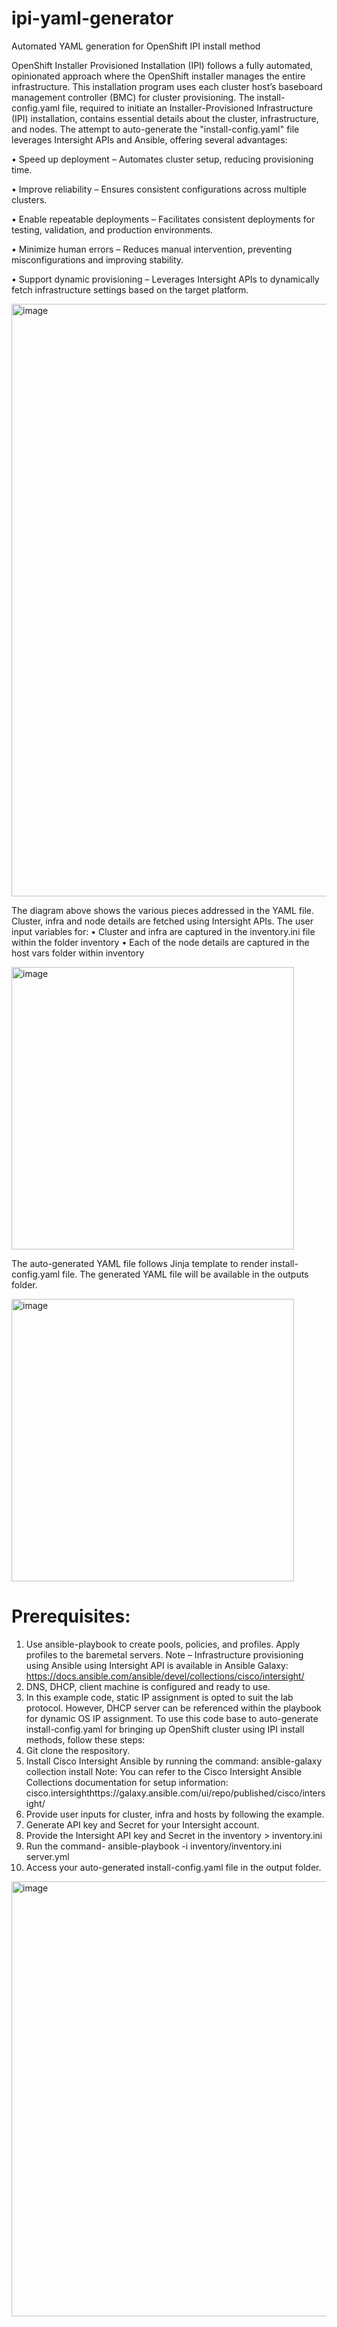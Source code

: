 # ipi-yaml-generator
Automated YAML generation for OpenShift IPI install method

OpenShift Installer Provisioned Installation (IPI) follows a fully automated, opinionated approach where the OpenShift installer manages the entire infrastructure.
This installation program uses each cluster host’s baseboard management controller (BMC) for cluster provisioning. 
The install-config.yaml file, required to initiate an Installer-Provisioned Infrastructure (IPI) installation, contains essential details about the cluster, infrastructure, and nodes. The attempt to auto-generate the "install-config.yaml" file leverages Intersight APIs and Ansible, offering several advantages:

•	Speed up deployment – Automates cluster setup, reducing provisioning time. 

•	Improve reliability – Ensures consistent configurations across multiple clusters.

•	Enable repeatable deployments – Facilitates consistent deployments for testing, validation, and production environments.

•	Minimize human errors – Reduces manual intervention, preventing misconfigurations and improving stability.

•	Support dynamic provisioning – Leverages Intersight APIs to dynamically fetch infrastructure settings based on the target platform. 


<img width="948" alt="image" src="https://github.com/user-attachments/assets/495c7b8a-c23c-47cd-aded-4f59ebc7f462" />

The diagram above shows the various pieces addressed in the YAML file. Cluster, infra and node details are fetched using Intersight APIs. The user input variables for:
•	Cluster and infra are captured in the inventory.ini file within the folder inventory
•	Each of the node details are captured in the host vars folder within inventory

<img width="452" alt="image" src="https://github.com/user-attachments/assets/5d827c5e-1148-4c36-9d1d-aae7559b8efa" />

The auto-generated YAML file follows Jinja template to render install-config.yaml file. The generated YAML file will be available in the outputs folder.

<img width="452" alt="image" src="https://github.com/user-attachments/assets/fe194eb4-e84f-4608-9194-fd6e90bfd439" />

# Prerequisites:
1.	Use ansible-playbook to create pools, policies, and profiles. Apply profiles to the baremetal servers. 
Note – Infrastructure provisioning using Ansible using Intersight API is available in Ansible Galaxy: https://docs.ansible.com/ansible/devel/collections/cisco/intersight/ 
2.	DNS, DHCP, client machine is configured and ready to use.
3.	In this example code, static IP assignment is opted to suit the lab protocol. However, DHCP server can be referenced within the playbook for dynamic OS IP assignment.
To use this code base to auto-generate install-config.yaml for bringing up OpenShift cluster using IPI install methods, follow these steps:
1.	Git clone the respository.
2.	Install Cisco Intersight Ansible by running the command: 
ansible-galaxy collection install 
Note: You can refer to the Cisco Intersight Ansible Collections documentation for setup information: cisco.intersighthttps://galaxy.ansible.com/ui/repo/published/cisco/intersight/
3.	Provide user inputs for cluster, infra and hosts by following the example.
4.	Generate API key and Secret for your Intersight account.
5.	Provide the Intersight API key and Secret in the inventory > inventory.ini
6.	Run the command- ansible-playbook -i inventory/inventory.ini server.yml
7.	Access your auto-generated install-config.yaml file in the output folder.

<img width="696" alt="image" src="https://github.com/user-attachments/assets/5c0d7310-e32f-443d-aaac-2f91567a29e1" />






